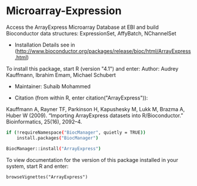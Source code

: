 # Microarray-Expression

Access the ArrayExpress Microarray Database at EBI and build Bioconductor data structures: ExpressionSet, AffyBatch, NChannelSet

* Installation Details see in (http://www.bioconductor.org/packages/release/bioc/html/ArrayExpress.html) 

To install this package, start R (version "4.1") and enter:
Author: Audrey Kauffmann, Ibrahim Emam, Michael Schubert

* Maintainer: Suhaib Mohammed <suhaib at ebi.ac.uk>

* Citation (from within R, enter citation("ArrayExpress")):

Kauffmann A, Rayner TF, Parkinson H, Kapushesky M, Lukk M, Brazma A, Huber W (2009). “Importing ArrayExpress datasets into R/Bioconductor.” Bioinformatics, 25(16), 2092–4.
  
```bash
if (!requireNamespace("BiocManager", quietly = TRUE))
    install.packages("BiocManager")

BiocManager::install("ArrayExpress")
```

  To view documentation for the version of this package installed in your system, start R and enter:
  
  ```
  browseVignettes("ArrayExpress")
  ```
